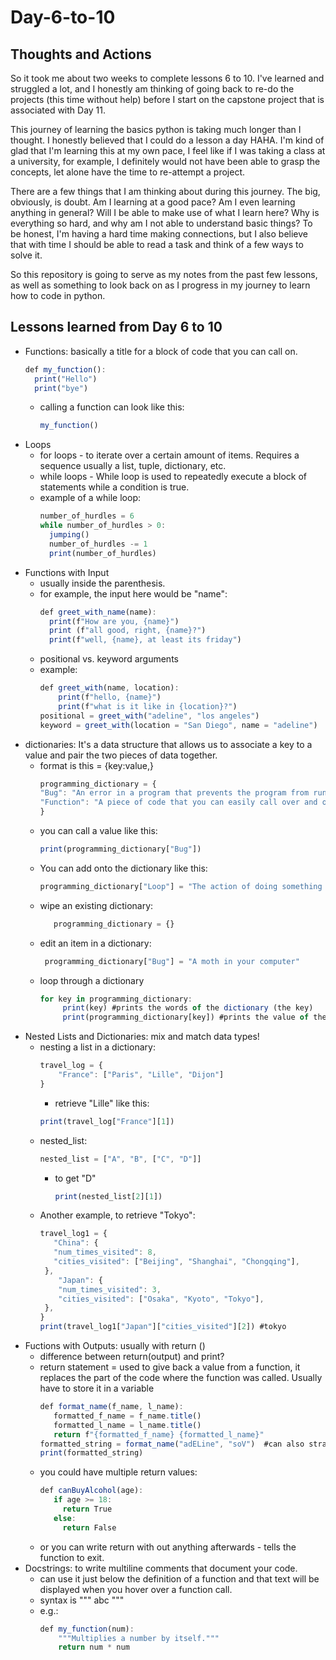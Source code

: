 # Day-6-to-10
## Thoughts and Actions 
So it took me about two weeks to complete lessons 6 to 10. I've learned and struggled a lot, and I honestly am thinking of going back to re-do the projects (this time without help) before I start on the capstone project that is associated with Day 11. 

This journey of learning the basics python is taking much longer than I thought. I honestly believed that I could do a lesson a day HAHA. I'm kind of glad that I'm learning this at my own pace, I feel like if I was taking a class at a university, for example, I definitely would not have been able to grasp the concepts, let alone have the time to re-attempt a project. 

There are a few things that I am thinking about during this journey. The big, obviously, is doubt. Am I learning at a good pace? Am I even learning anything in general? Will I be able to make use of what I learn here? Why is everything so hard, and why am I not able to understand basic things? To be honest, I'm having a hard time making connections, but I also believe that with time I should be able to read a task and think of a few ways to solve it. 

So this repository is going to serve as my notes from the past few lessons, as well as something to look back on as I progress in my journey to learn how to code in python. 

## Lessons learned from Day 6 to 10
- Functions: basically a title for a block of code that you can call on.
  ``` javascript
  def my_function():
    print("Hello")
    print("bye")
  ```
   - calling a function can look like this:
     ```javascript
     my_function()
     ```
- Loops
   - for loops - to iterate over a certain amount of items. Requires a sequence usually a list, tuple, dictionary, etc.
   - while loops - While loop is used to repeatedly execute a block of statements while a condition is true.
   - example of a while loop:
        ``` javascript
        number_of_hurdles = 6
        while number_of_hurdles > 0:
          jumping()
          number_of_hurdles -= 1
          print(number_of_hurdles)
        ```
- Functions with Input
    - usually inside the parenthesis.
    - for example, the input here would be "name":
         ``` javascript
         def greet_with_name(name):
           print(f"How are you, {name}")
           print (f"all good, right, {name}?")
           print(f"well, {name}, at least its friday")
         ```
    - positional vs. keyword arguments
    - example:
         ``` javascript
         def greet_with(name, location):
             print(f"hello, {name}")
             print(f"what is it like in {location}?")
         positional = greet_with("adeline", "los angeles")
         keyword = greet_with(location = "San Diego", name = "adeline")
         ```
- dictionaries: It's a data structure that allows us to associate a key to a value and pair the two pieces of data together.
    - format is this = {key:value,}
         ``` javascript
         programming_dictionary = {
        "Bug": "An error in a program that prevents the program from running as expected.",
        "Function": "A piece of code that you can easily call over and over again.", #good            practice to end with comma
         }
         ```
     - you can call a value like this:  
        ``` javascript
        print(programming_dictionary["Bug"])
        ```
     - You can add onto the dictionary like this:
        ``` javascript
        programming_dictionary["Loop"] = "The action of doing something over and over again."
        ```
     - wipe an existing dictionary:
       ``` javascript
          programming_dictionary = {}
       ```
     - edit an item in a dictionary:
       ``` javascript
        programming_dictionary["Bug"] = "A moth in your computer"
       ```
     - loop through a dictionary
       ``` javascript
       for key in programming_dictionary: 
            print(key) #prints the words of the dictionary (the key)
            print(programming_dictionary[key]) #prints the value of the key
       ```
- Nested Lists and Dictionaries: mix and match data types!
     - nesting a list in a dictionary:
       ```javascript
       travel_log = {
           "France": ["Paris", "Lille", "Dijon"]
       }
       ```
       - retrieve "Lille" like this:
       ``` javascript
       print(travel_log["France"][1])
       ```
     - nested_list:
       ``` javascript
       nested_list = ["A", "B", ["C", "D"]]
       ```
       - to get "D"
         ``` javascript
         print(nested_list[2][1])
         ```
     - Another example, to retrieve "Tokyo":
       ``` javascript
       travel_log1 = {
          "China": {
          "num_times_visited": 8,
          "cities_visited": ["Beijing", "Shanghai", "Chongqing"],
        },
           "Japan": {
           "num_times_visited": 3,
           "cities_visited": ["Osaka", "Kyoto", "Tokyo"],
        },
       }
       print(travel_log1["Japan"]["cities_visited"][2]) #tokyo
        ```
- Fuctions with Outputs: usually with return ()
   - difference between return(output) and print?
   - return statement = used to give back a value from a function, it replaces the part of the code where the function was called. Usually have to store it in a variable
     ``` javascript
     def format_name(f_name, l_name):
        formatted_f_name = f_name.title()
        formatted_l_name = l_name.title()
        return f"{formatted_f_name} {formatted_l_name}"
     formatted_string = format_name("adELine", "soV")  #can also straight up print this
     print(formatted_string)
     ```
   - you could have multiple return values:
     ``` javascript
     def canBuyAlcohol(age):
        if age >= 18:
          return True
        else:
          return False
     ```
   - or you can write return with out anything afterwards - tells the function to exit. 
- Docstrings:  to write multiline comments that document your code.
   - can use it just below the definition of a function and that text will be displayed when you hover over a function call.
   - syntax is """ abc """
   - e.g.:
     ``` javascript
     def my_function(num):
         """Multiplies a number by itself."""
         return num * num
    ```
       
